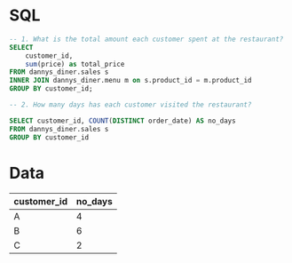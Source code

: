 # SQL
```sql
-- 1. What is the total amount each customer spent at the restaurant? 
SELECT
  	customer_id, 
    sum(price) as total_price
FROM dannys_diner.sales s 
INNER JOIN dannys_diner.menu m on s.product_id = m.product_id
GROUP BY customer_id;

-- 2. How many days has each customer visited the restaurant?

SELECT customer_id, COUNT(DISTINCT order_date) AS no_days
FROM dannys_diner.sales s
GROUP BY customer_id
```
# Data
|customer_id|no_days|
|-----------|-------|
|A|4|
|B|6|
|C|2